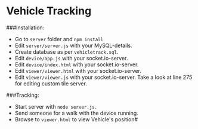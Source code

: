 Vehicle Tracking
========

###Installation:
- Go to `server` folder and `npm install`
- Edit `server/server.js` with your MySQL-details.
- Create database as per `vehicletrack.sql`.
- Edit `device/app.js` with your socket.io-server.
- Edit `device/index.html` with your socket.io-server.
- Edit `viewer/viewer.html` with your socket.io-server.
- Edit `viewer/viewer.js` with your socket.io-server. Take a look at line 275 for editing custom tile server.

###Tracking:
-  Start server with `node server.js`.
-  Send someone for a walk with the device running.
-	Browse to `viewer.html` to view Vehicle's position#